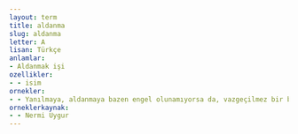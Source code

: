 ```yaml
---
layout: term
title: aldanma
slug: aldanma
letter: A
lisan: Türkçe
anlamlar:
- Aldanmak işi
ozellikler:
- - isim
ornekler:
- - Yanılmaya, aldanmaya bazen engel olunamıyorsa da, vazgeçilmez bir bildirişme ortamıdır dil.
orneklerkaynak:
- - Nermi Uygur
---
```

